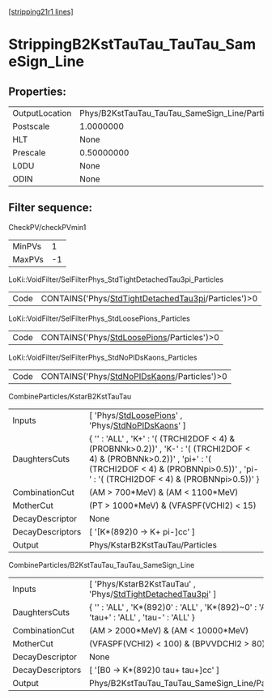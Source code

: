 [[stripping21r1 lines]](./stripping21r1-index)

# StrippingB2KstTauTau_TauTau_SameSign_Line

## Properties:

|                |                                                 |
|----------------|-------------------------------------------------|
| OutputLocation | Phys/B2KstTauTau_TauTau_SameSign_Line/Particles |
| Postscale      | 1.0000000                                       |
| HLT            | None                                            |
| Prescale       | 0.50000000                                      |
| L0DU           | None                                            |
| ODIN           | None                                            |

## Filter sequence:

CheckPV/checkPVmin1

|        |     |
|--------|-----|
| MinPVs | 1   |
| MaxPVs | -1  |

LoKi::VoidFilter/SelFilterPhys_StdTightDetachedTau3pi_Particles

|      |                                                                                                                |
|------|----------------------------------------------------------------------------------------------------------------|
| Code | CONTAINS('Phys/[StdTightDetachedTau3pi](./stripping21r1-commonparticles-stdtightdetachedtau3pi)/Particles')\>0 |

LoKi::VoidFilter/SelFilterPhys_StdLoosePions_Particles

|      |                                                                                              |
|------|----------------------------------------------------------------------------------------------|
| Code | CONTAINS('Phys/[StdLoosePions](./stripping21r1-commonparticles-stdloosepions)/Particles')\>0 |

LoKi::VoidFilter/SelFilterPhys_StdNoPIDsKaons_Particles

|      |                                                                                                |
|------|------------------------------------------------------------------------------------------------|
| Code | CONTAINS('Phys/[StdNoPIDsKaons](./stripping21r1-commonparticles-stdnopidskaons)/Particles')\>0 |

CombineParticles/KstarB2KstTauTau

|                  |                                                                                                                                                                                                                    |
|------------------|--------------------------------------------------------------------------------------------------------------------------------------------------------------------------------------------------------------------|
| Inputs           | [ 'Phys/[StdLoosePions](./stripping21r1-commonparticles-stdloosepions)' , 'Phys/[StdNoPIDsKaons](./stripping21r1-commonparticles-stdnopidskaons)' ]                                                              |
| DaughtersCuts    | { '' : 'ALL' , 'K+' : '( (TRCHI2DOF \< 4) & (PROBNNk\>0.2))' , 'K-' : '( (TRCHI2DOF \< 4) & (PROBNNk\>0.2))' , 'pi+' : '( (TRCHI2DOF \< 4) & (PROBNNpi\>0.5))' , 'pi-' : '( (TRCHI2DOF \< 4) & (PROBNNpi\>0.5))' } |
| CombinationCut   | (AM \> 700\*MeV) & (AM \< 1100\*MeV)                                                                                                                                                                               |
| MotherCut        | (PT \> 1000\*MeV) & (VFASPF(VCHI2) \< 15)                                                                                                                                                                          |
| DecayDescriptor  | None                                                                                                                                                                                                               |
| DecayDescriptors | [ '[K\*(892)0 -\> K+ pi-]cc' ]                                                                                                                                                                                 |
| Output           | Phys/KstarB2KstTauTau/Particles                                                                                                                                                                                    |

CombineParticles/B2KstTauTau_TauTau_SameSign_Line

|                  |                                                                                                                         |
|------------------|-------------------------------------------------------------------------------------------------------------------------|
| Inputs           | [ 'Phys/KstarB2KstTauTau' , 'Phys/[StdTightDetachedTau3pi](./stripping21r1-commonparticles-stdtightdetachedtau3pi)' ] |
| DaughtersCuts    | { '' : 'ALL' , 'K\*(892)0' : 'ALL' , 'K\*(892)~0' : 'ALL' , 'tau+' : 'ALL' , 'tau-' : 'ALL' }                           |
| CombinationCut   | (AM \> 2000\*MeV) & (AM \< 10000\*MeV)                                                                                  |
| MotherCut        | (VFASPF(VCHI2) \< 100) & (BPVVDCHI2 \> 80)                                                                              |
| DecayDescriptor  | None                                                                                                                    |
| DecayDescriptors | [ '[B0 -\> K\*(892)0 tau+ tau+]cc' ]                                                                                |
| Output           | Phys/B2KstTauTau_TauTau_SameSign_Line/Particles                                                                         |
